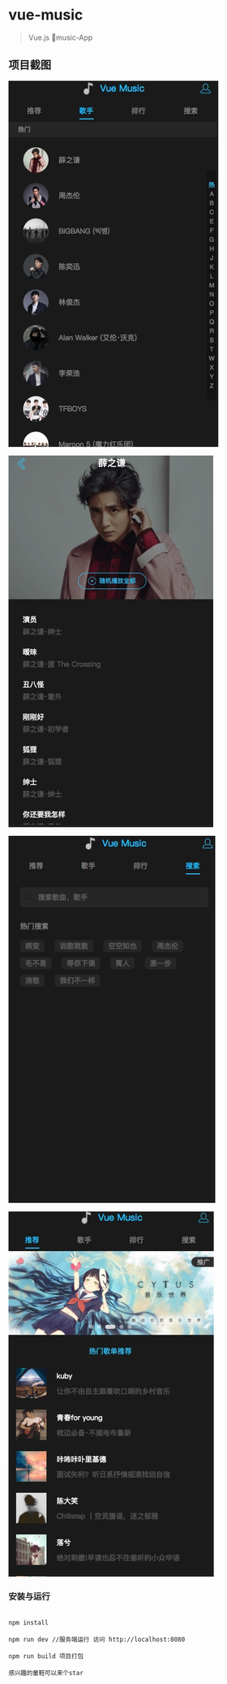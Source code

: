 # vue-music

> Vue.js music-App


## 项目截图

![Alt text](/screenShot/music1.jpg)

![Alt text](/screenShot/music2.jpg)

![Alt text](/screenShot/music3.jpg)

![Alt text](/screenShot/music4.jpg)

### 安装与运行

```

npm install

npm run dev //服务端运行 访问 http://localhost:8080

npm run build 项目打包 

感兴趣的童鞋可以来个star

```